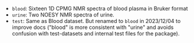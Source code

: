 * `blood`: Sixteen 1D CPMG NMR spectra of blood plasma in Bruker format
* `urine`: Two NOESY NMR spectra of urine.
* `test`: Same as Blood dataset. But renamed to `blood` in 2023/12/04 to improve docs ("blood" is more consistent with "urine" and avoids confusion with test-datasets and internal test files for the package).
